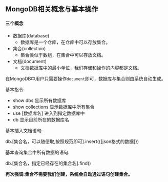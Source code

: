 ## MongoDB相关概念与基本操作

#### 三个概念

- 数据库(database)
	- 数据库是一个仓库，在仓库中可以存放集合。
- 集合(collection)
	- 集合类似于数组，在集合中可以存放文档。
- 文档(document)
	- 文档数据库中的最小单位，我们存储和操作的内容都是文档。

在MongoDB中用户只需要操作`document`即可，数据库与集合则由系统自动生成。

基本指令:
	
- show dbs   显示所有数据库
- show collections  显示数据库中所有集合
- use [数据库名]  进入到指定数据库中
- db   显示目前所在的数据库名

基本插入文档语句:

db.[集合名，可以随便取,按照规范即可].insert({[json格式的数据]})

基本查询集合中所有数据的语句:

db.[集合名，指定已经存在的集合名].find()

**再次强调:集合不需要我们创建，系统会自动通过语句创建集合。**
 


